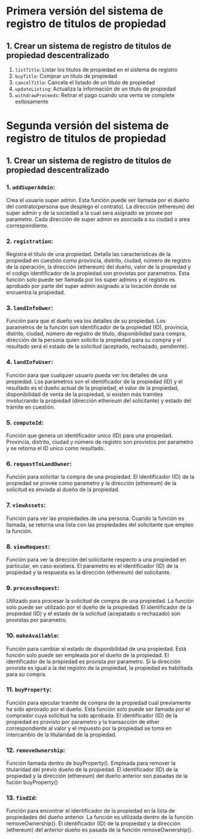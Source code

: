 # Primera versión del sistema de registro de titulos de propiedad
## 1. Crear un sistema de registro de titulos de propiedad  descentralizado  
1. `listTitle`: Listar los titulos de propiedad en el sistema de registro  
2. `buyTitle`: Comprar un titulo de propiedad  
3. `cancelTitle`: Cancela el listado de un titulo de propiedad  
4. `updateListing`: Actualiza la información de un titulo de propiedad  
5. `withdrawProceeds`: Retirar el pago cuando una venta se complete exitosamente  

# Segunda versión del sistema de registro de titulos de propiedad  
## 1. Crear un sistema de registro de titulos de propiedad  descentralizado  
###        1. `addSuperAdmin`:  
Crea el usuario super admin. Esta función puede ser llamada por el dueño del contrato(persona que desplego el contrato). La dirección (ethereum) del super admin y de la sociedad a la cual sera asignado se provee por parametro. Cada dirección de super admin es asociada a su ciudad o area correspondiente.    
###        2. `registration`:  
Registra el titulo de una propiedad. Detalla las caracteristicas de la propiedad en cuestión como provincia, distrito, ciudad, número de registro de la operación, la dirección (ethereum) del dueño, valor de la propiedad y el codigo identificador de la propiedad son provistas por parametros. Esta función solo puede ser llamada por los super admins y el registro es aprobado por parte del super admin asignado a la locación donde se encuentra la propiedad.   
###        3. `landInfoOwer`:  
Función para que el dueño vea los detalles de su propiedad. Los parametros de la función son identificador de la propiedad (ID), provincia, distrito, ciudad, número de registro de titulo, disponibilidad para compra, dirección de la persona quien solicito la propiedad para su compra y el resultado será el estado de la solicitud (aceptado, rechazado, pendiente).  
###        4. `landInfoUser`:  
Función para que cualquier usuario pueda ver los detalles de una propiedad. Los parametros son el identificador de la propiedad (ID) y el resultado es el dueño actual de la propiedad, el valor de la propiedad, disponibilidad de venta de la propiedad, si existen más tramites involucrando la propiedad (dirección ethereum del solicitante) y estado del trámite en cuestión.  
###        5. `computeId`:  
Función que genera un identificador unico (ID) para una propiedad. Provincia, distrito, ciudad y número de registro son provistos por parametro y se retorna el ID unico como resultado.   
###        6. `requestToLandOwner`:  
Función para solicitar la compra de una propiedad. El identificador (ID) de la propiedad se provee como parametro y la dirección (ethereum) de la solicitud es enviada al dueño de la propiedad.  
###        7. `viewAssets`:  
Función para ver las propiedades de una persona. Cuando la función es llamada, se retorna una lista con las propiedades del solicitante que empleo la función.    
###        8. `viewRequest`:  
Función para ver la dirección del solicitante respecto a una propiedad en particular, en caso existiera. El parametro es el identificador (ID) de la propiedad y la respuesta es la dirección (ethereum) del solicitante.    
###        9. `processRequest`:  
Utilizado para procesar la solicitud de compra de una propiedad. La función solo puede ser utilizado por el dueño de la propiedad. El identificador de la propiedad (ID) y el estado de la solicitud (acepatado o rechazado) son provistas por parametro.      
###        10. `makeAvailable`:  
Función para cambiar el estado de disponibilidad de una propiedad. Está función solo puede ser empleada por el dueño de la propiedad. El identificador de la propiedad es provista por parametro. Si la dirección provista es igual a la del registro de la propiedad, la propiedad es habilitada para su compra.      
###        11. `buyProperty`:  
Función para ejecutar tramite de compra de la propiedad cual previamente ha sido aprovado por el dueño. Está función solo puede ser llamada por el comprador cuya solicitud ha sido aprobada. El identificador (ID) de la propiedad es provisto por parametro y la transacción de ether correspondiente al valor y el impuesto por la propiedad se toma en intercambio de la titularidad de la propiedad.       
###        12. `removeOwnership`:  
Función llamada dentro de buyProperty(). Empleada para remover la titularidad del previo dueño de la propiedad. El identificador (ID) de la propiedad y la dirección (ethereum) del dueño anterior son pasadas de la fución buyProperty()      
###        13. `findId`:  
Función para encontrar el identificador de la propiedad en la lista de propiedades del dueño anterior. La función es utilizada dentro de la función removeOwnership(). El identificador (ID) de la propiedad y la dirección (ethereum) del anterior dueño es pasada de la función removeOwnership().   
